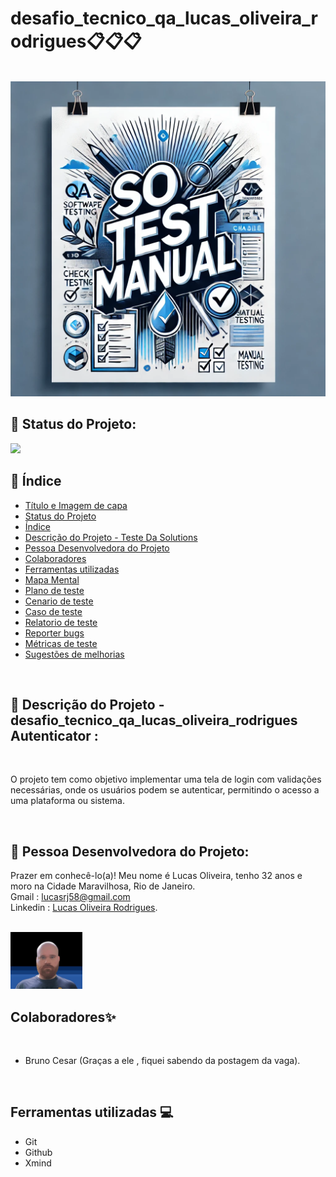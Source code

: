 # desafio_tecnico_qa_lucas_oliveira_rodrigues📋📋📋
<br/>

 <img src="assets/desafio imagem QA.webp" >

<br/>

## 📌 Status do Projeto:

<img src="http://img.shields.io/static/v1?label=STATUS&message=concluido&color=GREEN&style=for-the-badge"/> 

<br/>

## 📌 Índice 
* [Título e Imagem de capa](https://github.com/russo1992/desafio_tecnico_qa_lucas_oliveira_rodrigues#desafio_tecnico_qa_lucas_oliveira_rodrigues)
* [Status do Projeto](https://github.com/russo1992/desafio_tecnico_qa_lucas_oliveira_rodrigues#-status-do-projeto)
* [Índice](https://github.com/russo1992/desafio_tecnico_qa_lucas_oliveira_rodrigues#-%C3%ADndice)
* [Descrição do Projeto - Teste Da Solutions](https://github.com/russo1992/desafio_tecnico_qa_lucas_oliveira_rodrigues#-descri%C3%A7%C3%A3o-do-projeto---desafio_tecnico_qa_lucas_oliveira_rodrigues-autenticator-)
* [Pessoa Desenvolvedora do Projeto](https://github.com/russo1992/desafio_tecnico_qa_lucas_oliveira_rodrigues#-pessoa-desenvolvedora-do-projeto)
* [Colaboradores]()
* [Ferramentas utilizadas]()
* [Mapa Mental]()
* [Plano de teste]()
* [Cenario de teste]()
* [Caso de teste]()
* [Relatorio de teste]()
* [Reporter bugs]()
* [Métricas de teste]()
* [Sugestões de melhorias]()
  

<br/>


## 📌 Descrição do Projeto - desafio_tecnico_qa_lucas_oliveira_rodrigues Autenticator :
<br/>

O projeto tem como objetivo implementar uma tela de login com validações necessárias, onde os usuários podem se autenticar, permitindo o acesso a uma plataforma ou sistema.

<br/>


##  📌 Pessoa Desenvolvedora do Projeto:
Prazer em conhecê-lo(a)! Meu nome é Lucas Oliveira, tenho 32 anos e moro na Cidade Maravilhosa, Rio de Janeiro.<br />
Gmail : lucasrj58@gmail.com <br /> 
Linkedin : [Lucas Oliveira Rodrigues](https://www.linkedin.com/in/lucas-oliveira-rodrigues-07bb791b1/). <br />
<br/>

 <img src="assets/lukinas.png" width=115>

<br/>

## Colaboradores✨
<br/>

* Bruno Cesar (Graças a ele , fiquei sabendo da postagem da vaga).

<br/>

## Ferramentas utilizadas 💻

* Git
* Github
* Xmind
<br/>

